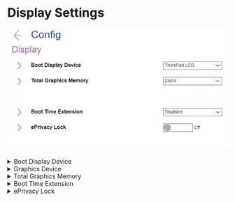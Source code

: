 # Display Settings #

![](./img/display.png)

<details><summary>Boot Display Device</summary>

Whether native ThinkPad LCD, or an external display attached to USB Type-C connector or HDMI connector, will be used for boot.

Possible options:

1.	**ThinkPad LCD** - Default.
2.	External Display

?>  If multiple displays are attached, the boot screen appears on the first recognized one.

| WMI Setting name | Values | Locked by SVP | AMD/Intel |
|:---|:---|:---|:---|
| BootDisplayDevice | LCD, ExternalDisplay | No | Both |

</details>

<details><summary>Graphics Device</summary>

Whether, if the system includes a discrete graphics adapter, both the integrated and the discrete graphics adapters are available to the OS, or only the discrete graphics adapter.

Possible options:

1.	**Hybrid Graphics** - Default.
2.	Discrete Graphics

| WMI Setting name | Values | Locked by SVP | AMD/Intel |
|:---|:---|:---|:---|
| GraphicsDevice | SwitchableGfx, DiscreteGfx | No | Both |

</details>

<details><summary>Total Graphics Memory</summary>

**Intel-based machine**

How much total memory to allocate for Intel (R) internal graphics device to share.

Possible options:

1.	**256 MB** - Default. 
2.	512 MB

!> If 512 MB is selected, the maximum usable memory may be reduced on 32-bit OS.

| WMI Setting name | Values | Locked by SVP | AMD/Intel |
|:---|:---|:---|:---|
| TotalGraphicsMemory | 256MB, 512MB | No | Intel |

**AMD-based machine**

How much memory to allocate for UMA (Unified Memory Architecture) frame buffer.

Possible options:

1.	**Auto** - Default.
2. 1GB
3. 2GB
4. 4GB
5. 8GB

| WMI Setting name | Values | Locked by SVP | AMD/Intel |
|:---|:---|:---|:---|
| UMAFramebufferSize | Auto, 1GB, 2GB, 4GB, 8GB | No | AMD |

</details>

<details><summary>Boot Time Extension</summary>

Amount of time to extend the boot process, in seconds.

Possible options:

1.	**Disabled** - Default
2.	1 second
3.	2 seconds
4.	3 seconds
5.	5 seconds
6.	10 seconds

!> The System cannot detect some external monitors during boot because they need a few seconds to be ready. Try this option if the monitor being used does not display the boot screen.

| WMI Setting name | Values | Locked by SVP | AMD/Intel |
|:---|:---|:---|:---|
| BootTimeExtension | Disable, 1, 2, 3, 5, 10 | No | Both |

</details>

<details><summary>ePrivacy Lock</summary>

Whether to set Privacy Guard always on.

!> If switched on, prevents the user from disabling it.

?> If switched off, can be toggled any time with hotkey `Fn` + `D`.

Options:

1.  **Off** - Default.
2.  On.

| WMI Setting name | Values | SVP or SMP Req'd | AMD/Intel |
|:---|:---|:---|:---|
| ePrivacyLock | Disable,Enable | Yes | both |


</details>
